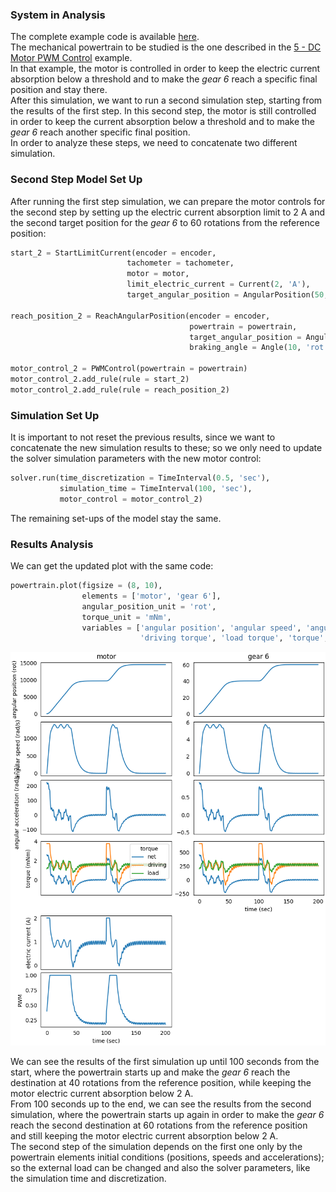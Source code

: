 ### System in Analysis

The complete example code is available
[here](https://github.com/AndreaBlengino/gearpy/blob/master/docs/source/examples/8_multiple_simulation_concatenation/multiple_simulation_concatenation.py).  
The mechanical powertrain to be studied is the one described in the 
[5 - DC Motor PWM Control](https://gearpy.readthedocs.io/en/latest/examples/5_dc_motor_pwm_control/index.html) 
example.  
In that example, the motor is controlled in order to keep the electric
current absorption below a threshold and to make the *gear 6* reach a 
specific final position and stay there.  
After this simulation, we want to run a second simulation step, starting
from the results of the first step. In this second step, the motor is 
still controlled in order to keep the current absorption below a threshold
and to make the *gear 6* reach another specific final position.  
In order to analyze these steps, we need to concatenate two different 
simulation.

### Second Step Model Set Up

After running the first step simulation, we can prepare the motor controls
for the second step by setting up the electric current absorption limit
to 2 A and the second target position for the *gear 6* to 60 rotations
from the reference position:

```python
start_2 = StartLimitCurrent(encoder = encoder,
                          tachometer = tachometer,
                          motor = motor,
                          limit_electric_current = Current(2, 'A'),
                          target_angular_position = AngularPosition(50, 'rot'))

reach_position_2 = ReachAngularPosition(encoder = encoder,
                                        powertrain = powertrain,
                                        target_angular_position = AngularPosition(60, 'rot'),
                                        braking_angle = Angle(10, 'rot'))

motor_control_2 = PWMControl(powertrain = powertrain)
motor_control_2.add_rule(rule = start_2)
motor_control_2.add_rule(rule = reach_position_2)
```

### Simulation Set Up

It is important to not reset the previous results, since we want to 
concatenate the new simulation results to these; so we only need to 
update the solver simulation parameters with the new motor control:

```python
solver.run(time_discretization = TimeInterval(0.5, 'sec'),
           simulation_time = TimeInterval(100, 'sec'),
           motor_control = motor_control_2)
```

The remaining set-ups of the model stay the same.

### Results Analysis

We can get the updated plot with the same code:

```python
powertrain.plot(figsize = (8, 10),
                elements = ['motor', 'gear 6'],
                angular_position_unit = 'rot',
                torque_unit = 'mNm',
                variables = ['angular position', 'angular speed', 'angular acceleration',
                             'driving torque', 'load torque', 'torque', 'electric current', 'pwm'])
```

![](images/plot.png)

We can see the results of the first simulation up until 100 seconds
from the start, where the powertrain starts up and make the *gear 6*
reach the destination at 40 rotations from the reference position,
while keeping the motor electric current absorption below 2 A.  
From 100 seconds up to the end, we can see the results from the 
second simulation, where the powertrain starts up again in order to 
make the *gear 6* reach the second destination at 60 rotations from 
the reference position and still keeping the motor electric current
absorption below 2 A.  
The second step of the simulation depends on the first one only by
the powertrain elements initial conditions (positions, speeds and
accelerations); so the external load can be changed and also the
solver parameters, like the simulation time and discretization.
